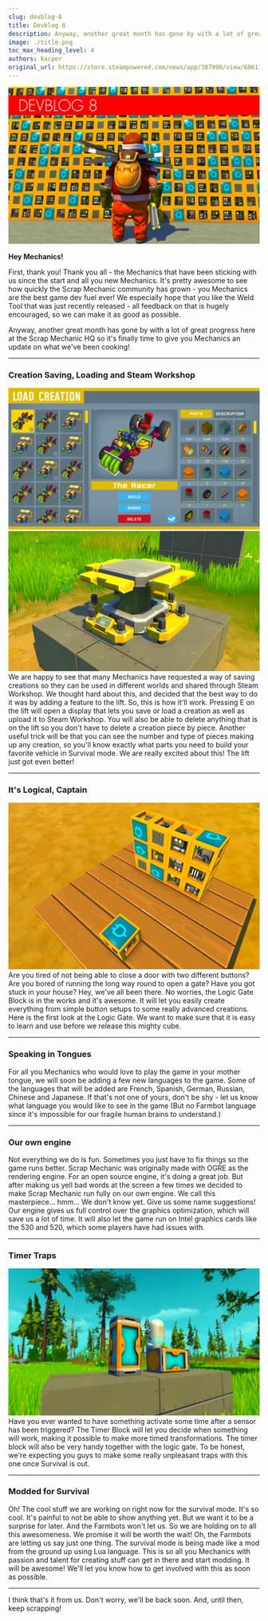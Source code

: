 ```yaml
---
slug: devblog-8
title: Devblog 8
description: Anyway, another great month has gone by with a lot of great progress here at the Scrap Mechanic HQ so it's finally time to give you Mechanics an update on what we've been cooking!
image: ./title.png
toc_max_heading_level: 4
authors: kacper
original_url: https://store.steampowered.com/news/app/387990/view/606114513015686565
---
```


![](./title.png)

**Hey Mechanics!**

First, thank you! Thank you all - the Mechanics that have been sticking with us
since the start and all you new Mechanics. It's pretty awesome to see how
quickly the Scrap Mechanic community has grown - you Mechanics are the best game
dev fuel ever! We especially hope that you like the Weld Tool that was just
recently released - all feedback on that is hugely encouraged, so we can make it
as good as possible.

Anyway, another great month has gone by with a lot of great progress here at the
Scrap Mechanic HQ so it's finally time to give you Mechanics an update on what
we've been cooking!

<!--truncate-->

---

### Creation Saving, Loading and Steam Workshop

![](./workshop.png) ![](./workshop-lift.png) <br/> We are happy to see that many
Mechanics have requested a way of saving creations so they can be used in
different worlds and shared through Steam Workshop. We thought hard about this,
and decided that the best way to do it was by adding a feature to the lift. So,
this is how it'll work. Pressing E on the lift will open a display that lets you
save or load a creation as well as upload it to Steam Workshop. You will also be
able to delete anything that is on the lift so you don't have to delete a
creation piece by piece. Another useful trick will be that you can see the
number and type of pieces making up any creation, so you'll know exactly what
parts you need to build your favorite vehicle in Survival mode. We are really
excited about this! The lift just got even better!

---

### It's Logical, Captain

![](./logic-gates.png) <br/> Are you tired of not being able to close a door
with two different buttons? Are you bored of running the long way round to open
a gate? Have you got stuck in your house? Hey, we've all been there. No worries,
the Logic Gate Block is in the works and it's awesome. It will let you easily
create everything from simple button setups to some really advanced creations.
Here is the first look at the Logic Gate. We want to make sure that it is easy
to learn and use before we release this mighty cube.

---

### Speaking in Tongues

For all you Mechanics who would love to play the game in your mother tongue, we
will soon be adding a few new languages to the game. Some of the languages that
will be added are French, Spanish, German, Russian, Chinese and Japanese. If
that's not one of yours, don't be shy - let us know what language you would like
to see in the game (But no Farmbot language since it's impossible for our
fragile human brains to understand.)

---

### Our own engine

Not everything we do is fun. Sometimes you just have to fix things so the game
runs better. Scrap Mechanic was originally made with OGRE as the rendering
engine. For an open source engine, it's doing a great job. But after making us
yell bad words at the screen a few times we decided to make Scrap Mechanic run
fully on our own engine. We call this masterpiece... hmm... We don't know yet.
Give us some name suggestions! Our engine gives us full control over the
graphics optimization, which will save us a lot of time. It will also let the
game run on Intel graphics cards like the 530 and 520, which some players have
had issues with.

---

### Timer Traps

![](./timer.png) <br/> Have you ever wanted to have something activate some time
after a sensor has been triggered? The Timer Block will let you decide when
something will work, making it possible to make more timed transformations. The
timer block will also be very handy together with the logic gate. To be honest,
we're expecting you guys to make some really unpleasant traps with this one once
Survival is out.

---

### Modded for Survival

Oh! The cool stuff we are working on right now for the survival mode. It's so
cool. It's painful to not be able to show anything yet. But we want it to be a
surprise for later. And the Farmbots won't let us. So we are holding on to all
this awesomeness. We promise it will be worth the wait! Oh, the Farmbots are
letting us say just one thing. The survival mode is being made like a mod from
the ground up using Lua language. This is so all you Mechanics with passion and
talent for creating stuff can get in there and start modding. It will be
awesome! We'll let you know how to get involved with this as soon as possible.

---

I think that's it from us. Don't worry, we'll be back soon. And, until then,
keep scrapping!
